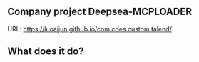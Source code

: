 ## Company project Deepsea-MCPLOADER

URL: https://luoaijun.github.io/com.cdes.custom.talend/


## What does it do?


